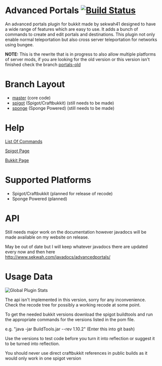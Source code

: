 Advanced Portals <a href="https://travis-ci.org/sekwah41/Advanced-Portals/branches">![Build Status](https://travis-ci.org/sekwah41/Advanced-Portals.svg?branch=spigot-dev)</a>
================

<p>An advanced portals plugin for bukkit made by sekwah41 designed to have a wide range of features which are easy to use. It adds a bunch of commands to create and edit portals and destinations. This plugin not only enable normal teleportation but also cross server teleportation for networks using bungee.</p>

<p><b>NOTE:</b> This is the rewrite that is in progress to also allow multiple platforms of server mods, if you are looking for the old version or this version isn't finished check the branch <a href="https://github.com/sekwah41/Advanced-Portals/tree/portals-old">portals-old</a></p>

<h1>Branch Layout</h1>
<ul>
    <li><a href="https://github.com/sekwah41/Advanced-Portals/">master</a> (core code)</li>
    <li><a href="https://github.com/sekwah41/Advanced-Portals/tree/spigot">spigot</a> (Spigot/Craftbukkit) (still needs to be made)</li>
    <li><a href="https://github.com/sekwah41/Advanced-Portals/tree/sponge">sponge</a> (Sponge Powered) (still needs to be made)</li>
</ul>

<h1>Help</h1>

<a href="https://github.com/sekwah41/Advanced-Portals/wiki/Commands">List Of Commands</a>

<a href="https://www.spigotmc.org/resources/advanced-portals.14356/">Spigot Page</a>

<a href="http://dev.bukkit.org/bukkit-plugins/advanced-portals/">Bukkit Page</a>
<br>

<h1>Supported Platforms</h1>
<ul>
    <li>Spigot/Craftbukkit (planned for release of recode)</li>
    <li>Sponge Powered (planned)</li>
</ul>

<h1>API</h1>
Still needs major work on the documentation however javadocs will be made available on my website on release.

May be out of date but I will keep whatever javadocs there are updated every now and then here
http://www.sekwah.com/javadocs/advancedportals/

<h1>Usage Data</h1>

<img src="http://i.mcstats.org/AdvancedPortals/Global+Statistics.borderless.png" alt="Global Plugin Stats" title="Global Plugin Stats">


The api isn't implemented in this version, sorry for any inconvenience. Check the recode tree for possibly a working recode at some point.

<p>To get the needed bukkit versions download the spigot buildtools and run the appropriate commands for the versions listed in the pom file.</p>
<p>e.g. "java -jar BuildTools.jar --rev 1.10.2" (Enter this into git bash)</p>

<p>Use the versions to test code before you turn it into reflection or suggest it to be turned into reflection.</p>

<p>You should never use direct craftbukkit references in public builds as it would only work in one spigot version</p>
